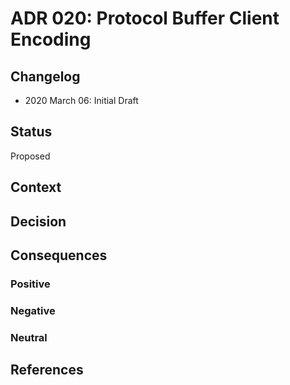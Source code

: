 # ADR 020: Protocol Buffer Client Encoding

## Changelog

- 2020 March 06: Initial Draft

## Status

Proposed

## Context

## Decision

## Consequences

### Positive

### Negative

### Neutral

## References
